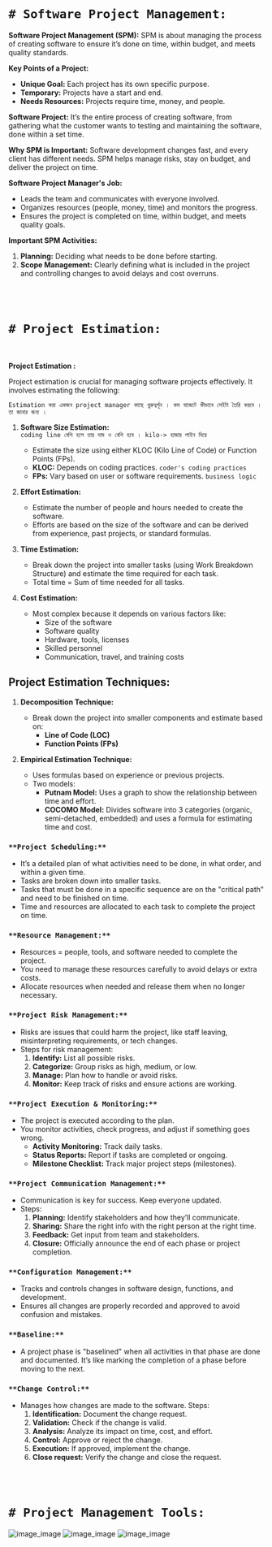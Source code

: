 
# `# Software Project Management: `

**Software Project Management (SPM):**
SPM is about managing the process of creating software to ensure it’s done on time, within budget, and meets quality standards.

**Key Points of a Project:**
- **Unique Goal:** Each project has its own specific purpose.
- **Temporary:** Projects have a start and end.
- **Needs Resources:** Projects require time, money, and people.

**Software Project:** 
It’s the entire process of creating software, from gathering what the customer wants to testing and maintaining the software, done within a set time.

**Why SPM is Important:**
Software development changes fast, and every client has different needs. SPM helps manage risks, stay on budget, and deliver the project on time.

**Software Project Manager's Job:**
- Leads the team and communicates with everyone involved.
- Organizes resources (people, money, time) and monitors the progress.
- Ensures the project is completed on time, within budget, and meets quality goals.

**Important SPM Activities:**
1. **Planning:** Deciding what needs to be done before starting.
2. **Scope Management:** Clearly defining what is included in the project and controlling changes to avoid delays and cost overruns.


<br>
<br>

# `# Project Estimation: `

<br>

**Project Estimation :**

Project estimation is crucial for managing software projects effectively. It involves estimating the following:


`Estimation করা একজন project manager কাছে খুরুত্বর্পূন । কম বাজেটে কীভাবে সেইটা তৈরি করবে । তা জানার জন্য । `


1. **Software Size Estimation:**  
`coding line বেশি হলে তার দাম ও বেশি হবে । kilo-> হাজার লাইন দিয়ে `
   - Estimate the size using either KLOC (Kilo Line of Code) or Function Points (FPs).  
   - **KLOC:** Depends on coding practices. `coder's coding practices` 
   - **FPs:** Vary based on user or software requirements.  `business logic`


2. **Effort Estimation:**  
   - Estimate the number of people and hours needed to create the software.
   - Efforts are based on the size of the software and can be derived from experience, past projects, or standard formulas.


3. **Time Estimation:**  
   - Break down the project into smaller tasks (using Work Breakdown Structure) and estimate the time required for each task.  
   - Total time = Sum of time needed for all tasks.

4. **Cost Estimation:**  
   - Most complex because it depends on various factors like:
     - Size of the software
     - Software quality
     - Hardware, tools, licenses
     - Skilled personnel
     - Communication, travel, and training costs

## **Project Estimation Techniques:**

1. **Decomposition Technique:**
   - Break down the project into smaller components and estimate based on:
     - **Line of Code (LOC)**
     - **Function Points (FPs)**

2. **Empirical Estimation Technique:**
   - Uses formulas based on experience or previous projects.
   - Two models:
     - **Putnam Model:** Uses a graph to show the relationship between time and effort.
     - **COCOMO Model:** Divides software into 3 categories (organic, semi-detached, embedded) and uses a formula for estimating time and cost.


### `**Project Scheduling:**`
- It’s a detailed plan of what activities need to be done, in what order, and within a given time.
- Tasks are broken down into smaller tasks.
- Tasks that must be done in a specific sequence are on the "critical path" and need to be finished on time.
- Time and resources are allocated to each task to complete the project on time.

### `**Resource Management:**`
- Resources = people, tools, and software needed to complete the project.
- You need to manage these resources carefully to avoid delays or extra costs.
- Allocate resources when needed and release them when no longer necessary.

### `**Project Risk Management:**`
- Risks are issues that could harm the project, like staff leaving, misinterpreting requirements, or tech changes.
- Steps for risk management:
  1. **Identify:** List all possible risks.
  2. **Categorize:** Group risks as high, medium, or low.
  3. **Manage:** Plan how to handle or avoid risks.
  4. **Monitor:** Keep track of risks and ensure actions are working.

### `**Project Execution & Monitoring:**`
- The project is executed according to the plan.
- You monitor activities, check progress, and adjust if something goes wrong.
  - **Activity Monitoring:** Track daily tasks.
  - **Status Reports:** Report if tasks are completed or ongoing.
  - **Milestone Checklist:** Track major project steps (milestones).

### `**Project Communication Management:**`
- Communication is key for success. Keep everyone updated.
- Steps:
  1. **Planning:** Identify stakeholders and how they’ll communicate.
  2. **Sharing:** Share the right info with the right person at the right time.
  3. **Feedback:** Get input from team and stakeholders.
  4. **Closure:** Officially announce the end of each phase or project completion.

### `**Configuration Management:**`
- Tracks and controls changes in software design, functions, and development.
- Ensures all changes are properly recorded and approved to avoid confusion and mistakes.

### `**Baseline:**`
- A project phase is "baselined" when all activities in that phase are done and documented. It’s like marking the completion of a phase before moving to the next.

### `**Change Control:**`
- Manages how changes are made to the software. Steps:
  1. **Identification:** Document the change request.
  2. **Validation:** Check if the change is valid.
  3. **Analysis:** Analyze its impact on time, cost, and effort.
  4. **Control:** Approve or reject the change.
  5. **Execution:** If approved, implement the change.
  6. **Close request:** Verify the change and close the request.


<br><br>


# `# Project Management Tools: `

![image_image](img/img22.png)
![image_image](img/img23.png)
![image_image](img/img24.png)


<br><br>


